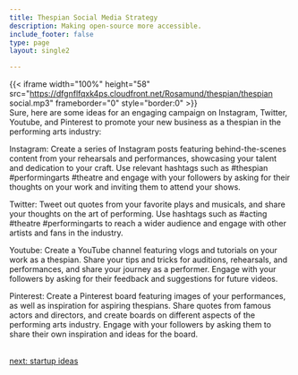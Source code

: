 ```yaml
---
title: Thespian Social Media Strategy
description: Making open-source more accessible.
include_footer: false
type: page
layout: single2

---
```


{{< iframe width="100%" height="58" src="https://dfgnflfqxk4ps.cloudfront.net/Rosamund/thespian/thespian social.mp3" frameborder="0" style="border:0" >}}<br>
Sure, here are some ideas for an engaging campaign on Instagram, Twitter, Youtube, and Pinterest to promote your new business as a thespian in the performing arts industry:

Instagram: Create a series of Instagram posts featuring behind-the-scenes content from your rehearsals and performances, showcasing your talent and dedication to your craft. Use relevant hashtags such as #thespian #performingarts #theatre and engage with your followers by asking for their thoughts on your work and inviting them to attend your shows.

Twitter: Tweet out quotes from your favorite plays and musicals, and share your thoughts on the art of performing. Use hashtags such as #acting #theatre #performingarts to reach a wider audience and engage with other artists and fans in the industry.

Youtube: Create a YouTube channel featuring vlogs and tutorials on your work as a thespian. Share your tips and tricks for auditions, rehearsals, and performances, and share your journey as a performer. Engage with your followers by asking for their feedback and suggestions for future videos.

Pinterest: Create a Pinterest board featuring images of your performances, as well as inspiration for aspiring thespians. Share quotes from famous actors and directors, and create boards on different aspects of the performing arts industry. Engage with your followers by asking them to share their own inspiration and ideas for the board.

<br>
<a href="https://insights.workdojos.com/thespian/startup">next: startup ideas</a>
</p>